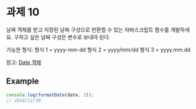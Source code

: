 # 과제 10

날짜 객체를 받고 지정된 날짜 구성으로 반환할 수 있는 자바스크립트 함수를 개발하세요.
구하고 싶은 날짜 구성은 변수로 보내야 된다.

가능한 형식:
형식 1 = yyyy-mm-dd
형식 2 = yyyy/mm/dd
형식 3 = yyyy.mm.dd


참고:
[Date 객체](https://developer.mozilla.org/ko/docs/Web/JavaScript/Reference/Global_Objects/Date)

## Example

```javascript
console.log(formatDate(date, 2));
// 2018/11/30
```
